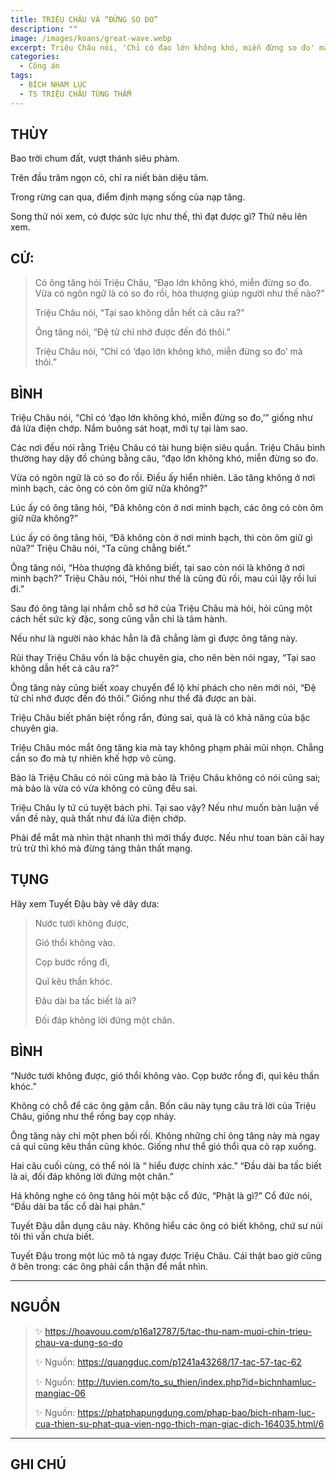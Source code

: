 ```yaml
---
title: TRIỆU CHÂU VÀ “ĐỪNG SO ĐO”
description: ""
image: /images/koans/great-wave.webp
excerpt: Triệu Châu nói, 'Chỉ có đạo lớn không khó, miễn đừng so đo' mà thôi.
categories:
  - Công án
tags:
  - BÍCH NHAM LỤC
  - TS TRIỆU CHÂU TÙNG THẨM
---
```


## THÙY

Bao trời chum đất, vượt thánh siêu phàm.

Trên đầu trăm ngọn cỏ, chỉ ra niết bàn diệu tâm.

Trong rừng can qua, điểm định mạng sống của nạp tăng.

Song thử nói xem, có được sức lực như thế, thì đạt được gì? Thử nêu lên xem.

## CỬ:

> Có ông tăng hỏi Triệu Châu, “Đạo lớn không khó, miễn đừng so đo. Vừa có ngôn ngữ là có so đo rồi, hòa thượng giúp người như thế nào?”
>
> Triệu Châu nói, “Tại sao không dẫn hết cả câu ra?”
>
> Ông tăng nói, “Đệ tử chỉ nhớ được đến đó thôi.”
>
> Triệu Châu nói, “Chỉ có ‘đạo lớn không khó, miễn đừng so đo’ mà thôi.”

## BÌNH

Triệu Châu nói, “Chỉ có ‘đạo lớn không khó, miễn đừng so đo,’” giống như đá lửa điện chớp. Nắm buông sát hoạt, mới tự tại làm sao.

Các nơi đều nói rằng Triệu Châu có tài hung biện siêu quần. Triệu Châu bình thường hay dậy đồ chúng bằng câu, “đạo lớn không khó, miễn đừng so đo.

Vừa có ngôn ngữ là có so đo rồi. Điều ấy hiển nhiên. Lão tăng không ở nơi minh bạch, các ông có còn ôm giữ nữa không?”

Lúc ấy có ông tăng hỏi, “Đã không còn ở nơi minh bạch, các ông có còn ôm giữ nữa không?”

Lúc ấy có ông tăng hỏi, “Đã không còn ở nơi minh bạch, thì còn ôm giữ gì nữa?” Triệu Châu nói, “Ta cũng chẳng biết.”

Ông tăng nói, “Hòa thượng đã không biết, tại sao còn nói là không ở nơi minh bạch?” Triệu Châu nói, “Hỏi như thế là cũng đủ rồi, mau cúi lậy rồi lui đi.”

Sau đó ông tăng lại nhắm chỗ sơ hở của Triệu Châu mà hỏi, hỏi cũng một cách hết sức kỳ đặc, song cũng vẫn chỉ là tâm hành.

Nếu như là người nào khác hẳn là đã chẳng làm gì được ông tăng này.

Rủi thay Triệu Châu vốn là bậc chuyên gia, cho nên bèn nói ngay, “Tại sao không dẫn hết cả câu ra?”

Ông tăng này cũng biết xoay chuyển để lộ khí phách cho nên mới nói, “Đệ tử chỉ nhớ được đến đó thôi.” Giống như thể đã được an bài.

Triệu Châu biết phân biệt rồng rắn, đúng sai, quả là có khả năng của bậc chuyên gia.

Triệu Châu móc mắt ông tăng kia mà tay không phạm phải mũi nhọn. Chẳng cần so đo mà tự nhiên khế hợp vô cùng.

Bảo là Triệu Châu có nói cũng mà bảo là Triệu Châu không có nói cũng sai; mà bảo là vừa có vừa không có cũng đều sai.

Triệu Châu ly tứ cú tuyệt bách phi. Tại sao vậy? Nếu như muốn bàn luận về vấn đề này, quả thất như đá lửa điện chớp.

Phải để mắt mà nhìn thật nhanh thì mới thấy được. Nếu như toan bàn cãi hay trù trừ thì khó mà đừng táng thân thất mạng.

## TỤNG

Hãy xem Tuyết Đậu bày vẽ dây dưa:

> Nước tưới không được,
>
> Gió thổi không vào.
>
> Cọp bước rồng đi,
>
> Quĩ kêu thần khóc.
>
> Đâu dài ba tấc biết là ai?
>
> Đối đáp không lời đứng một chân.

## BÌNH

“Nước tưới không được, gió thổi không vào. Cọp bước rồng đi, quỉ kêu thần khóc.”

Không có chỗ để các ông gậm cắn. Bốn câu này tụng câu trả lời của Triệu Châu, giống như thể rồng bay cọp nhảy.

Ông tăng này chỉ một phen bối rối. Không những chỉ ông tăng này mà ngay cả quỉ cũng kêu thần cũng khóc. Giống như thể gió thổi qua cỏ rạp xuống.

Hai câu cuối cùng, có thể nói là “ hiểu được chính xác.” “Đầu dài ba tấc biết là ai, đối đáp không lời đứng một chân.”

Há không nghe có ông tăng hỏi một bậc cổ đức, “Phật là gì?” Cổ đức nói, “Đầu dài ba tấc cổ dài hai phân.”

Tuyết Đậu dẫn dụng câu này. Không hiểu các ông có biết không, chứ sư núi tôi thì vẫn chưa biết.

Tuyết Đậu trong một lúc mô tả ngay được Triệu Châu. Cái thật bao giờ cũng ở bên trong: các ông phải cẩn thận để mắt nhìn.

<hr class="blog-rule" />

## NGUỒN

> ✨ https://hoavouu.com/p16a12787/5/tac-thu-nam-muoi-chin-trieu-chau-va-dung-so-do
>
> ✨ Nguồn: https://quangduc.com/p1241a43268/17-tac-57-tac-62
>
> ✨ Nguồn: http://tuvien.com/to_su_thien/index.php?id=bichnhamluc-mangiac-06
>
> ✨ Nguồn: https://phatphapungdung.com/phap-bao/bich-nham-luc-cua-thien-su-phat-qua-vien-ngo-thich-man-giac-dich-164035.html/6

<hr class="blog-rule" />

## GHI CHÚ

[^1]: ⭐️ <a href="/masters/zhaozhou-congshen" target="_blank">🔗 TS TRIỆU CHÂU TÙNG THẨM</a>

